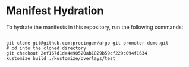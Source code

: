 
# Manifest Hydration

To hydrate the manifests in this repository, run the following commands:

```shell

git clone git@github.com:procinger/argo-git-promoter-demo.git
# cd into the cloned directory
git checkout 2ef167d1da4e90520ab1829b59cf229c094f1634
kustomize build ./kustomize/overlays/test
```